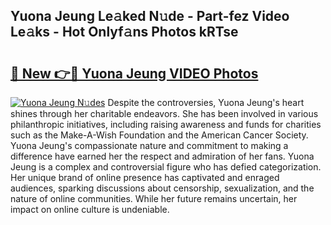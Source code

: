 ## Yuona Jeung Le𝚊ked N𝚞de - Part-fez Video Le𝚊ks - Hot Onlyf𝚊ns Photos kRTse

# <h2><a href="http://ab74484.deff.icu/?id=Yuona+Jeung">🔗 New 👉🔴 Yuona Jeung VIDEO Photos</a></h2>

[![Yuona Jeung N𝚞des](https://i.imgur.com/rIISA9y.gif)](http://ab74484.deff.icu/?id=Yuona+Jeung)
Despite the controversies, Yuona Jeung's heart shines through her charitable endeavors. She has been involved in various philanthropic initiatives, including raising awareness and funds for charities such as the Make-A-Wish Foundation and the American Cancer Society. Yuona Jeung's compassionate nature and commitment to making a difference have earned her the respect and admiration of her fans. Yuona Jeung is a complex and controversial figure who has defied categorization. Her unique brand of online presence has captivated and enraged audiences, sparking discussions about censorship, sexualization, and the nature of online communities. While her future remains uncertain, her impact on online culture is undeniable.
